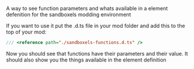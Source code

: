 A way to see function parameters and whats available in a element defenition for the sandboxels modding environment

If you want to use it put the .d.ts file in your mod folder and add this to the top of your mod:

```js
/// <reference path="./sandboxels-functions.d.ts" />
```

Now you should see that functions have their parameters and their value. It should also show you the things available in the element definition
